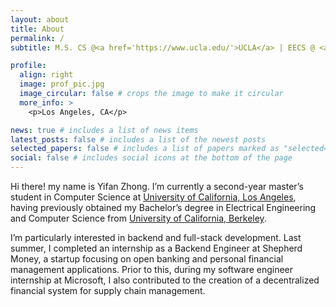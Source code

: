 ```yaml
---
layout: about
title: About
permalink: /
subtitle: M.S. CS @<a href='https://www.ucla.edu/'>UCLA</a> | EECS @ <a href='https://www.berkeley.edu/'>UC Berkeley</a> | ex-SDE Intern @Microsoft

profile:
  align: right
  image: prof_pic.jpg
  image_circular: false # crops the image to make it circular
  more_info: >
    <p>Los Angeles, CA</p>

news: true # includes a list of news items
latest_posts: false # includes a list of the newest posts
selected_papers: false # includes a list of papers marked as "selected={true}"
social: false # includes social icons at the bottom of the page
---
```


Hi there! my name is Yifan Zhong. I’m currently a second-year master’s student in Computer Science at [University of California, Los Angeles](https://www.ucla.edu/), having previously obtained my Bachelor’s degree in Electrical Engineering and Computer Science from [University of California, Berkeley](https://www.berkeley.edu/).

I’m particularly interested in backend and full-stack development. Last summer, I completed an internship as a Backend Engineer at Shepherd Money, a startup focusing on open banking and personal financial management applications. Prior to this, during my software engineer internship at Microsoft, I also contributed to the creation of a decentralized financial system for supply chain management.
